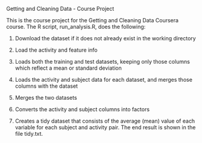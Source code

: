 Getting and Cleaning Data - Course Project


This is the course project for the Getting and Cleaning Data Coursera course. 
The R script, run_analysis.R, does the following:

1. Download the dataset if it does not already exist in the working directory

2. Load the activity and feature info

3. Loads both the training and test datasets, keeping only those columns which reflect a mean or standard deviation

4. Loads the activity and subject data for each dataset, and merges those columns with the dataset

5. Merges the two datasets

6. Converts the activity and subject columns into factors

7. Creates a tidy dataset that consists of the average (mean) value of each variable for each subject and activity pair.
The end result is shown in the file tidy.txt.
